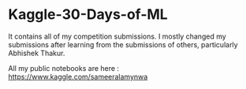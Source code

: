 # Kaggle-30-Days-of-ML

It contains all of my competition submissions. I mostly changed my submissions after learning from the submissions of others, particularly Abhishek Thakur.

All my public notebooks are here : https://www.kaggle.com/sameeralamynwa
